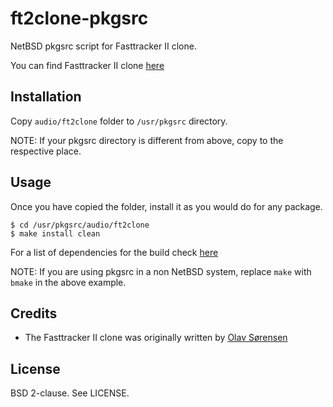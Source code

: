 ft2clone-pkgsrc
===============

NetBSD pkgsrc script for Fasttracker II clone.

You can find Fasttracker II clone [here][1]

Installation
------------

Copy `audio/ft2clone` folder to `/usr/pkgsrc` directory.

NOTE: If your pkgsrc directory is different from above, copy to the respective
place.

Usage
-----

Once you have copied the folder, install it as you would do for any package.

`$ cd /usr/pkgsrc/audio/ft2clone`<br>
`$ make install clean`

For a list of dependencies for the build check [here][1]

NOTE: If you are using pkgsrc in a non NetBSD system, replace `make` with
`bmake` in the above example.

Credits
-------

* The Fasttracker II clone was originally written by [Olav Sørensen][2]

License
-------

BSD 2-clause. See LICENSE.

[1]: https://16-bits.org/ft2.php
[2]: https://twitter.com/8bitbubsy

